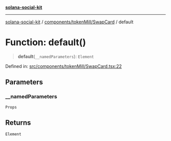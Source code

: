 [**solana-social-kit**](../../../../README.md)

***

[solana-social-kit](../../../../README.md) / [components/tokenMill/SwapCard](../README.md) / default

# Function: default()

> **default**(`__namedParameters`): `Element`

Defined in: [src/components/tokenMill/SwapCard.tsx:22](https://github.com/SendArcade/solana-social-starter/blob/98f94bb63d3814df24512365f6ae706d273e698f/src/components/tokenMill/SwapCard.tsx#L22)

## Parameters

### \_\_namedParameters

`Props`

## Returns

`Element`
